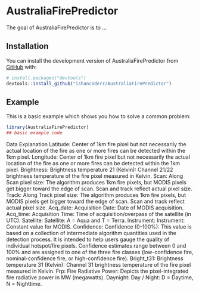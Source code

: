
<!-- README.md is generated from README.Rmd. Please edit that file -->

# AustraliaFirePredictor

<!-- badges: start -->
<!-- badges: end -->

The goal of AustraliaFirePredictor is to …

## Installation

You can install the development version of AustraliaFirePredictor from
[GitHub](https://github.com/) with:

``` r
# install.packages("devtools")
devtools::install_github("ishancoderr/AustraliaFirePredictor")
```

## Example

This is a basic example which shows you how to solve a common problem:

``` r
library(AustraliaFirePredictor)
## basic example code
```

Data Explanation
Latitude: Center of 1km fire pixel but not necessarily the actual location of the fire as one or more fires can be detected within the 1km pixel.
Longitude: Center of 1km fire pixel but not necessarily the actual location of the fire as one or more fires can be detected within the 1km pixel.
Brightness: Brightness temperature 21 (Kelvin): Channel 21/22 brightness temperature of the fire pixel measured in Kelvin.
Scan: Along Scan pixel size: The algorithm produces 1km fire pixels, but MODIS pixels get bigger toward the edge of scan. Scan and track reflect actual pixel size.
Track: Along Track pixel size: The algorithm produces 1km fire pixels, but MODIS pixels get bigger toward the edge of scan. Scan and track reflect actual pixel size.
Acq_date: Acquisition Date: Date of MODIS acquisition.
Acq_time: Acquisition Time: Time of acquisition/overpass of the satellite (in UTC).
Satellite: Satellite: A = Aqua and T = Terra.
Instrument: Instrument: Constant value for MODIS.
Confidence: Confidence (0-100%): This value is based on a collection of intermediate algorithm quantities used in the detection process. It is intended to help users gauge the quality of individual hotspot/fire pixels. Confidence estimates range between 0 and 100% and are assigned to one of the three fire classes (low-confidence fire, nominal-confidence fire, or high-confidence fire).
Bright_t31: Brightness temperature 31 (Kelvin): Channel 31 brightness temperature of the fire pixel measured in Kelvin.
Frp: Fire Radiative Power: Depicts the pixel-integrated fire radiative power in MW (megawatts).
Daynight: Day / Night: D = Daytime, N = Nighttime.

